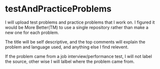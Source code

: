 # testAndPracticeProblems


I will upload test problems and practice problems that I work on.  I figured it would be More Better(TM) to use a single repository rather than make a new one for each problem.

The title will be self descriptive, and the top comments will explain the problem and language used, and anything else I find relevent.

If the problem came from a job interview/performance test, I will not label the source, other wise I will lalbel where the problem came from.



